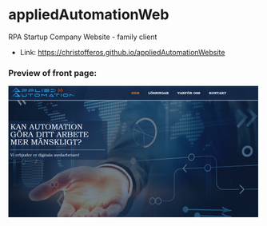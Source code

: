 # appliedAutomationWeb
RPA Startup Company Website - family client

- Link: https://christofferos.github.io/appliedAutomationWebsite

### Preview of front page:
![Image of game](readmeImages/preview.png)
